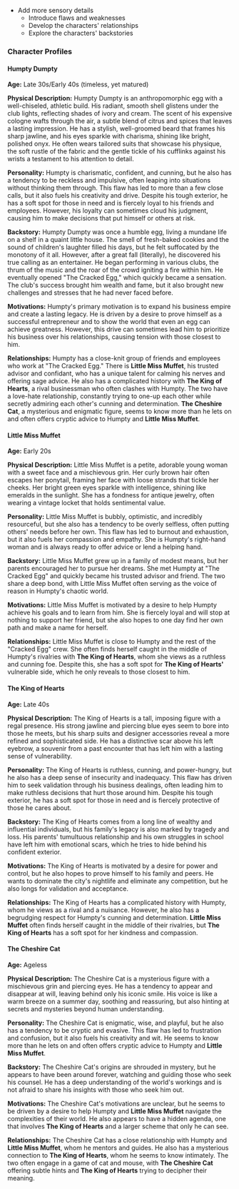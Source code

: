  *   Add more sensory details
     *   Introduce flaws and weaknesses
     *   Develop the characters' relationships
     *   Explore the characters' backstories

### Character Profiles

#### Humpty Dumpty

**Age:** Late 30s/Early 40s (timeless, yet matured)

**Physical Description:** Humpty Dumpty is an anthropomorphic egg with a well-chiseled, athletic build. His radiant, smooth shell glistens under the club lights, reflecting shades of ivory and cream. The scent of his expensive cologne wafts through the air, a subtle blend of citrus and spices that leaves a lasting impression. He has a stylish, well-groomed beard that frames his sharp jawline, and his eyes sparkle with charisma, shining like bright, polished onyx. He often wears tailored suits that showcase his physique, the soft rustle of the fabric and the gentle tickle of his cufflinks against his wrists a testament to his attention to detail.

**Personality:** Humpty is charismatic, confident, and cunning, but he also has a tendency to be reckless and impulsive, often leaping into situations without thinking them through. This flaw has led to more than a few close calls, but it also fuels his creativity and drive. Despite his tough exterior, he has a soft spot for those in need and is fiercely loyal to his friends and employees. However, his loyalty can sometimes cloud his judgment, causing him to make decisions that put himself or others at risk.

**Backstory:** Humpty Dumpty was once a humble egg, living a mundane life on a shelf in a quaint little house. The smell of fresh-baked cookies and the sound of children's laughter filled his days, but he felt suffocated by the monotony of it all. However, after a great fall (literally), he discovered his true calling as an entertainer. He began performing in various clubs, the thrum of the music and the roar of the crowd igniting a fire within him. He eventually opened "The Cracked Egg," which quickly became a sensation. The club's success brought him wealth and fame, but it also brought new challenges and stresses that he had never faced before.

**Motivations:** Humpty's primary motivation is to expand his business empire and create a lasting legacy. He is driven by a desire to prove himself as a successful entrepreneur and to show the world that even an egg can achieve greatness. However, this drive can sometimes lead him to prioritize his business over his relationships, causing tension with those closest to him.

**Relationships:** Humpty has a close-knit group of friends and employees who work at "The Cracked Egg." There is **Little Miss Muffet**, his trusted advisor and confidant, who has a unique talent for calming his nerves and offering sage advice. He also has a complicated history with **The King of Hearts**, a rival businessman who often clashes with Humpty. The two have a love-hate relationship, constantly trying to one-up each other while secretly admiring each other's cunning and determination. **The Cheshire Cat**, a mysterious and enigmatic figure, seems to know more than he lets on and often offers cryptic advice to Humpty and **Little Miss Muffet**.

#### Little Miss Muffet

**Age:** Early 20s

**Physical Description:** Little Miss Muffet is a petite, adorable young woman with a sweet face and a mischievous grin. Her curly brown hair often escapes her ponytail, framing her face with loose strands that tickle her cheeks. Her bright green eyes sparkle with intelligence, shining like emeralds in the sunlight. She has a fondness for antique jewelry, often wearing a vintage locket that holds sentimental value.

**Personality:** Little Miss Muffet is bubbly, optimistic, and incredibly resourceful, but she also has a tendency to be overly selfless, often putting others' needs before her own. This flaw has led to burnout and exhaustion, but it also fuels her compassion and empathy. She is Humpty's right-hand woman and is always ready to offer advice or lend a helping hand.

**Backstory:** Little Miss Muffet grew up in a family of modest means, but her parents encouraged her to pursue her dreams. She met Humpty at "The Cracked Egg" and quickly became his trusted advisor and friend. The two share a deep bond, with Little Miss Muffet often serving as the voice of reason in Humpty's chaotic world.

**Motivations:** Little Miss Muffet is motivated by a desire to help Humpty achieve his goals and to learn from him. She is fiercely loyal and will stop at nothing to support her friend, but she also hopes to one day find her own path and make a name for herself.

**Relationships:** Little Miss Muffet is close to Humpty and the rest of the "Cracked Egg" crew. She often finds herself caught in the middle of Humpty's rivalries with **The King of Hearts**, whom she views as a ruthless and cunning foe. Despite this, she has a soft spot for **The King of Hearts'** vulnerable side, which he only reveals to those closest to him.

#### The King of Hearts

**Age:** Late 40s

**Physical Description:** The King of Hearts is a tall, imposing figure with a regal presence. His strong jawline and piercing blue eyes seem to bore into those he meets, but his sharp suits and designer accessories reveal a more refined and sophisticated side. He has a distinctive scar above his left eyebrow, a souvenir from a past encounter that has left him with a lasting sense of vulnerability.

**Personality:** The King of Hearts is ruthless, cunning, and power-hungry, but he also has a deep sense of insecurity and inadequacy. This flaw has driven him to seek validation through his business dealings, often leading him to make ruthless decisions that hurt those around him. Despite his tough exterior, he has a soft spot for those in need and is fiercely protective of those he cares about.

**Backstory:** The King of Hearts comes from a long line of wealthy and influential individuals, but his family's legacy is also marked by tragedy and loss. His parents' tumultuous relationship and his own struggles in school have left him with emotional scars, which he tries to hide behind his confident exterior.

**Motivations:** The King of Hearts is motivated by a desire for power and control, but he also hopes to prove himself to his family and peers. He wants to dominate the city's nightlife and eliminate any competition, but he also longs for validation and acceptance.

**Relationships:** The King of Hearts has a complicated history with Humpty, whom he views as a rival and a nuisance. However, he also has a begrudging respect for Humpty's cunning and determination. **Little Miss Muffet** often finds herself caught in the middle of their rivalries, but **The King of Hearts** has a soft spot for her kindness and compassion.

#### The Cheshire Cat

**Age:** Ageless

**Physical Description:** The Cheshire Cat is a mysterious figure with a mischievous grin and piercing eyes. He has a tendency to appear and disappear at will, leaving behind only his iconic smile. His voice is like a warm breeze on a summer day, soothing and reassuring, but also hinting at secrets and mysteries beyond human understanding.

**Personality:** The Cheshire Cat is enigmatic, wise, and playful, but he also has a tendency to be cryptic and evasive. This flaw has led to frustration and confusion, but it also fuels his creativity and wit. He seems to know more than he lets on and often offers cryptic advice to Humpty and **Little Miss Muffet**.

**Backstory:** The Cheshire Cat's origins are shrouded in mystery, but he appears to have been around forever, watching and guiding those who seek his counsel. He has a deep understanding of the world's workings and is not afraid to share his insights with those who seek him out.

**Motivations:** The Cheshire Cat's motivations are unclear, but he seems to be driven by a desire to help Humpty and **Little Miss Muffet** navigate the complexities of their world. He also appears to have a hidden agenda, one that involves **The King of Hearts** and a larger scheme that only he can see.

**Relationships:** The Cheshire Cat has a close relationship with Humpty and **Little Miss Muffet**, whom he mentors and guides. He also has a mysterious connection to **The King of Hearts**, whom he seems to know intimately. The two often engage in a game of cat and mouse, with **The Cheshire Cat** offering subtle hints and **The King of Hearts** trying to decipher their meaning.